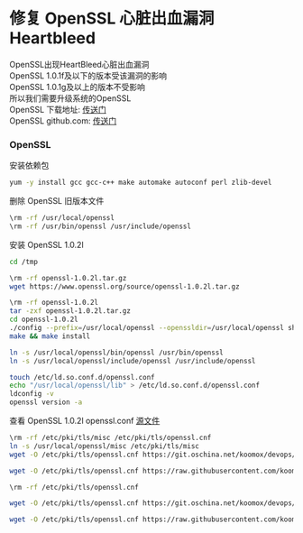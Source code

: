 # 修复 OpenSSL 心脏出血漏洞Heartbleed                
OpenSSL出现HeartBleed心脏出血漏洞               
OpenSSL 1.0.1f及以下的版本受该漏洞的影响               
OpenSSL 1.0.1g及以上的版本不受影响               
所以我们需要升级系统的OpenSSL               
OpenSSL 下载地址: [传送门](https://www.openssl.org/source/)           
OpenSSL github.com: [传送门](https://github.com/openssl/openssl)            

### OpenSSL             
安装依赖包           
```sh
yum -y install gcc gcc-c++ make automake autoconf perl zlib-devel
```
删除 OpenSSL 旧版本文件            
```sh
\rm -rf /usr/local/openssl
\rm -rf /usr/bin/openssl /usr/include/openssl
```
安装 OpenSSL 1.0.2l              
```sh
cd /tmp

\rm -rf openssl-1.0.2l.tar.gz
wget https://www.openssl.org/source/openssl-1.0.2l.tar.gz

\rm -rf openssl-1.0.2l
tar -zxf openssl-1.0.2l.tar.gz
cd openssl-1.0.2l
./config --prefix=/usr/local/openssl --openssldir=/usr/local/openssl shared zlib
make && make install

ln -s /usr/local/openssl/bin/openssl /usr/bin/openssl
ln -s /usr/local/openssl/include/openssl /usr/include/openssl

touch /etc/ld.so.conf.d/openssl.conf
echo "/usr/local/openssl/lib" > /etc/ld.so.conf.d/openssl.conf
ldconfig -v
openssl version -a
```      
查看 OpenSSL 1.0.2l openssl.conf [源文件](../storage/linux/scripts/openssl/1.0.2l/openssl.cnf)             
```sh
\rm -rf /etc/pki/tls/misc /etc/pki/tls/openssl.cnf
ln -s /usr/local/openssl/misc /etc/pki/tls/misc
wget -O /etc/pki/tls/openssl.cnf https://git.oschina.net/koomox/devops/raw/master/storage/linux/scripts/openssl/1.0.2l/openssl-ca.cnf

wget -O /etc/pki/tls/openssl.cnf https://raw.githubusercontent.com/koomox/devops/master/storage/linux/scripts/openssl/1.0.2l/openssl-ca.cnf
```
```sh
\rm -rf /etc/pki/tls/openssl.cnf

wget -O /etc/pki/tls/openssl.cnf https://git.oschina.net/koomox/devops/raw/master/storage/linux/scripts/openssl/1.0.2l/openssl-cert.cnf

wget -O /etc/pki/tls/openssl.cnf https://raw.githubusercontent.com/koomox/devops/master/storage/linux/scripts/openssl/1.0.2l/openssl-cert.cnf
```